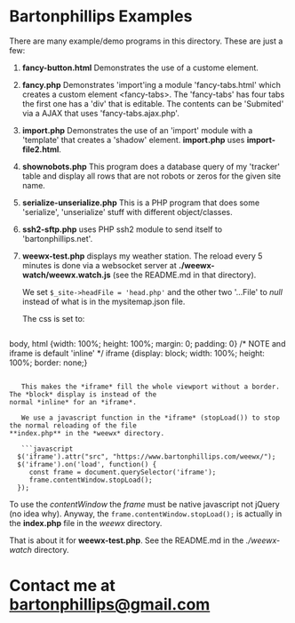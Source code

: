 # Bartonphillips Examples

There are many example/demo programs in this directory. These are just a few:

1. **fancy-button.html** Demonstrates the use of a custome element.

1. **fancy.php** Demonstrates 'import'ing a module 'fancy-tabs.html' which creates a custom
element &lt;fancy-tabs&gt;. The 'fancy-tabs' has four tabs the first one has a 'div'
that is editable. The contents can be 'Submited' via a AJAX that uses 'fancy-tabs.ajax.php'.

1. **import.php** Demonstrates the use of an 'import' module with a 'template' that creates a
'shadow' element. **import.php** uses **import-file2.html**.

1. **shownobots.php** This program does a database query of my 'tracker' table and display all
rows that are not robots or zeros for the given site name.

1. **serialize-unserialize.php** This is a PHP program that does some 'serialize', 'unserialize'
stuff with different object/classes.

1. **ssh2-sftp.php** uses PHP ssh2 module to send itself to 'bartonphillips.net'.

1. **weewx-test.php** displays my weather station. The reload every 5 minutes is done via a websocket
server at **./weewx-watch/weewx.watch.js** (see the README.md in that directory). 

   We set `$_site->headFile = 'head.php'` and the other two '...File' to *null* instead
of what is in the mysitemap.json file.

   The css is set to:

   ```css
  body, html {width: 100%; height: 100%; margin: 0; padding: 0}
  /* NOTE and iframe is default 'inline' */
  iframe {display: block; width: 100%; height: 100%; border: none;}
```

   This makes the *iframe* fill the whole viewport without a border. The *block* display is instead of the
normal *inline* for an *iframe*.

   We use a javascript function in the *iframe* (stopLoad()) to stop the normal reloading of the file
**index.php** in the *weewx* directory.

   ```javascript
  $('iframe').attr("src", "https://www.bartonphillips.com/weewx/");
  $('iframe').on('load', function() {
     const frame = document.querySelector('iframe');
     frame.contentWindow.stopLoad();
  });
```

   To use the *contentWindow* the *frame* must be native javascript not jQuery (no idea why). Anyway,
the `frame.contentWindow.stopLoad();` is actually in the **index.php** file in the *weewx*
directory.

   That is about it for **weewx-test.php**. See the README.md in the *./weewx-watch* directory.

# Contact me at [bartonphillips@gmail.com](mailto:bartonphillips@gmail.com)
